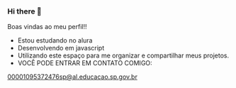 ### Hi there 👋
Boas vindas ao meu perfil!!
- Estou estudando no alura
- Desenvolvendo em javascript
- Utilizando este espaço para me organizar e compartilhar meus projetos.
- VOCÊ PODE ENTRAR EM CONTATO COMIGO:
 
00001095372476sp@al.educacao.sp.gov.br
<!--
**anabeatrz6/anabeatrz6** is a ✨ _special_ ✨ repository because its `README.md` (this file) appears on your GitHub profile.

Here are some ideas to get you started:

- 🔭 I’m currently working on ...
- 🌱 I’m currently learning ...
- 👯 I’m looking to collaborate on ...
- 🤔 I’m looking for help with ...
- 💬 Ask me about ...
- 📫 How to reach me: ...
- 😄 Pronouns: ...
- ⚡ Fun fact: ...
-->
